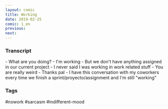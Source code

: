 ```yaml
---
layout: comic
title: Working
date: 2019-02-25
comic: 1_en
previous:
next:
---
```


<h3>Transcript</h3>
<p>
    - What are you doing?
    - I'm working
    - But we don't have anything assigned in our current project
    - I never said I was working in work related stuff
    - You are really weird
    - Thanks pal
    - I have this conversation with my coworkers every time we finish a sprint/proyecto/assignment and I'm still "working"
</p>

<h3>Tags</h3>
<p>#nowork #sarcasm #indifferent-mood</p>